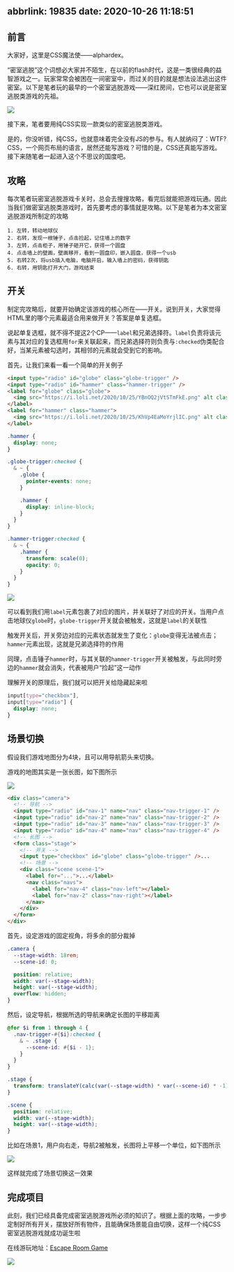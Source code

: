 abbrlink: 19835
date: 2020-10-26 11:18:51
---
## 前言

大家好，这里是CSS魔法使——alphardex。

“密室逃脱”这个词想必大家并不陌生，在以前的flash时代，这是一类很经典的益智游戏之一。玩家常常会被困在一间密室中，而过关的目的就是想法设法逃出这件密室。以下是笔者玩的最早的一个密室逃脱游戏——深红房间，它也可以说是密室逃脱类游戏的先祖。

![](https://i.loli.net/2020/10/26/hxYi8IbmvDRwKHa.jpg)

接下来，笔者要用纯CSS实现一款类似的密室逃脱类游戏。

是的，你没听错，纯CSS，也就意味着完全没有JS的参与。有人就纳闷了：WTF?CSS，一个网页布局的语言，居然还能写游戏？可惜的是，CSS还真能写游戏。接下来随笔者一起进入这个不思议的国度吧。

## 攻略

每次笔者玩密室逃脱游戏卡关时，总会去搜搜攻略，看完后就能把游戏玩通。因此当我们做密室逃脱类游戏时，首先要考虑的事情就是攻略。以下是笔者为本文密室逃脱游戏所制定的攻略

```
1. 左转，转动地球仪
2. 右转，发现一根锤子，点击捡起，记住墙上的数字
3. 左转，点击柜子，用锤子砸开它，获得一个圆盘
4. 点击墙上的壁画，壁画移开，看到一圆盘印，嵌入圆盘，获得一个usb
5. 右转2次，将usb插入电脑，电脑开启，输入墙上的密码，获得钥匙
6. 右转，用钥匙打开大门，游戏结束
```

## 开关

制定完攻略后，就要开始确定该游戏的核心所在——开关。说到开关，大家觉得HTML里的哪个元素最适合用来做开关？答案是单复选框。

说起单复选框，就不得不提这2个CP——`label`和兄弟选择符。`label`负责将该元素与其对应的复选框用`for`来关联起来，而兄弟选择符则负责与`:checked`伪类配合好，当某元素被勾选时，其相邻的元素就会受到它的影响。

首先，让我们来看一看一个简单的开关例子

```html
<input type="radio" id="globe" class="globe-trigger" />
<input type="radio" id="hammer" class="hammer-trigger" />
<label for="globe" class="globe">
  <img src="https://i.loli.net/2020/10/25/YBnOQ2jVtSTmFkE.png" alt class="w-8" />
</label>
<label for="hammer" class="hammer">
  <img src="https://i.loli.net/2020/10/25/KhVp4EaMoYrjlIC.png" alt class="w-6" />
</label>
```

```scss
.hammer {
  display: none;
}

.globe-trigger:checked {
  & ~ {
    .globe {
      pointer-events: none;
    }

    .hammer {
      display: inline-block;
    }
  }
}

.hammer-trigger:checked {
  & ~ {
    .hammer {
      transform: scale(0);
      opacity: 0;
    }
  }
}
```

![](https://i.loli.net/2020/10/26/5eB4axnul7SovtK.gif)

可以看到我们用`label`元素包裹了对应的图片，并关联好了对应的开关。当用户点击地球仪`globe`时，`globe-trigger`开关就会被触发，这就是`label`的关联性

触发开关后，开关旁边对应的元素状态就发生了变化：`globe`变得无法被点击；`hammer`元素出现，这就是兄弟选择符的作用

同理，点击锤子`hammer`时，与其关联的`hammer-trigger`开关被触发，与此同时旁边的`hammer`就会消失，代表被用户“捡起”这一动作

理解开关的原理后，我们就可以把开关给隐藏起来啦

```scss
input[type="checkbox"],
input[type="radio"] {
  display: none;
}
```

## 场景切换

假设我们游戏地图分为4块，且可以用导航箭头来切换。

游戏的地图其实是一张长图，如下图所示

![](https://i.loli.net/2020/10/26/lhypFBrKeZaSxHu.png)

```html
<div class="camera">
  <!-- 导航 -->
  <input type="radio" id="nav-1" name="nav" class="nav-trigger-1" />
  <input type="radio" id="nav-2" name="nav" class="nav-trigger-2" />
  <input type="radio" id="nav-3" name="nav" class="nav-trigger-3" />
  <input type="radio" id="nav-4" name="nav" class="nav-trigger-4" />
  <!-- 长图 -->
  <form class="stage">
    <!-- 开关 -->
    <input type="checkbox" id="globe" class="globe-trigger" />...
    <!-- 场景 -->
    <div class="scene scene-1">
      <label for="...">...</label>
      <nav class="navs">
        <label for="nav-4" class="nav-left"></label>
        <label for="nav-2" class="nav-right"></label>
      </nav>
    </div>
  </form>
</div>
```

首先，设定游戏的固定视角，将多余的部分裁掉

```scss
.camera {
  --stage-width: 18rem;
  --scene-id: 0;

  position: relative;
  width: var(--stage-width);
  height: var(--stage-width);
  overflow: hidden;
}
```

然后，设定导航，根据所选的导航来确定长图的平移距离

```scss
@for $i from 1 through 4 {
  .nav-trigger-#{$i}:checked {
    & ~ .stage {
      --scene-id: #{$i - 1};
    }
  }
}

.stage {
  transform: translateY(calc(var(--stage-width) * var(--scene-id) * -1));
}

.scene {
  position: relative;
  width: var(--stage-width);
  height: var(--stage-width);
}
```

比如在场景1，用户向右走，导航2被触发，长图将上平移一个单位，如下图所示

![](https://i.loli.net/2020/10/26/xtp5gihWOHvKj1F.png)

这样就完成了场景切换这一效果

## 完成项目

此刻，我们已经具备完成密室逃脱游戏所必须的知识了。根据上面的攻略，一步步定制好所有开关，摆放好所有物件，且能确保场景能自由切换，这样一个纯CSS密室逃脱游戏就成功诞生啦

在线游玩地址：[Escape Room Game](https://codepen.io/alphardex/full/GRqWRyB)

![](https://i.loli.net/2020/10/26/FmuoR9zbxdp4s7X.gif)